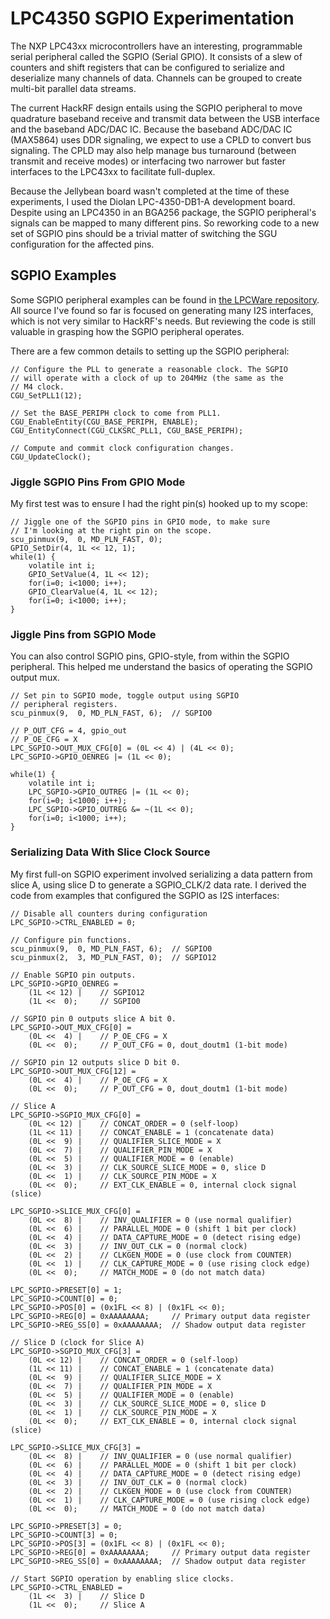 # LPC4350 SGPIO Experimentation

The NXP LPC43xx microcontrollers have an interesting, programmable serial peripheral called the SGPIO (Serial GPIO). It consists of a slew of counters and shift registers that can be configured to serialize and deserialize many channels of data. Channels can be grouped to create multi-bit parallel data streams.

The current HackRF design entails using the SGPIO peripheral to move quadrature baseband receive and transmit data between the USB interface and the baseband ADC/DAC IC. Because the baseband ADC/DAC IC (MAX5864) uses DDR signaling, we expect to use a CPLD to convert bus signaling. The CPLD may also help manage bus turnaround (between transmit and receive modes) or interfacing two narrower but faster interfaces to the LPC43xx to facilitate full-duplex.

Because the Jellybean board wasn't completed at the time of these experiments, I used the Diolan LPC-4350-DB1-A development board. Despite using an LPC4350 in an BGA256 package, the SGPIO peripheral's signals can be mapped to many different pins. So reworking code to a new set of SGPIO pins should be a trivial matter of switching the SGU configuration for the affected pins.

## SGPIO Examples

Some SGPIO peripheral examples can be found in [the LPCWare repository](http://sw.lpcware.com/?p=lpc43xx.git&a=summary). All source I've found so far is focused on generating many I2S interfaces, which is not very similar to HackRF's needs. But reviewing the code is still valuable in grasping how the SGPIO peripheral operates.

There are a few common details to setting up the SGPIO peripheral:

    // Configure the PLL to generate a reasonable clock. The SGPIO
    // will operate with a clock of up to 204MHz (the same as the
    // M4 clock.
    CGU_SetPLL1(12);

    // Set the BASE_PERIPH clock to come from PLL1.
    CGU_EnableEntity(CGU_BASE_PERIPH, ENABLE);
    CGU_EntityConnect(CGU_CLKSRC_PLL1, CGU_BASE_PERIPH);

    // Compute and commit clock configuration changes.
    CGU_UpdateClock();

### Jiggle SGPIO Pins From GPIO Mode

My first test was to ensure I had the right pin(s) hooked up to my scope:

    // Jiggle one of the SGPIO pins in GPIO mode, to make sure
    // I'm looking at the right pin on the scope.
    scu_pinmux(9,  0, MD_PLN_FAST, 0);
    GPIO_SetDir(4, 1L << 12, 1);
    while(1) {
        volatile int i;
        GPIO_SetValue(4, 1L << 12);
        for(i=0; i<1000; i++);
        GPIO_ClearValue(4, 1L << 12);
        for(i=0; i<1000; i++);
    }

### Jiggle Pins from SGPIO Mode

You can also control SGPIO pins, GPIO-style, from within the SGPIO peripheral. This helped me understand the basics of operating the SGPIO output mux.

    // Set pin to SGPIO mode, toggle output using SGPIO
    // peripheral registers.
    scu_pinmux(9,  0, MD_PLN_FAST, 6);  // SGPIO0

    // P_OUT_CFG = 4, gpio_out
    // P_OE_CFG = X
    LPC_SGPIO->OUT_MUX_CFG[0] = (0L << 4) | (4L << 0);
    LPC_SGPIO->GPIO_OENREG |= (1L << 0);
    
    while(1) {
        volatile int i;
        LPC_SGPIO->GPIO_OUTREG |= (1L << 0);
        for(i=0; i<1000; i++);
        LPC_SGPIO->GPIO_OUTREG &= ~(1L << 0);
        for(i=0; i<1000; i++);
    }

### Serializing Data With Slice Clock Source

My first full-on SGPIO experiment involved serializing a data pattern from slice A, using slice D to generate a SGPIO_CLK/2 data rate. I derived the code from examples that configured the SGPIO as I2S interfaces:

    // Disable all counters during configuration
    LPC_SGPIO->CTRL_ENABLED = 0;
    
    // Configure pin functions.
    scu_pinmux(9,  0, MD_PLN_FAST, 6);  // SGPIO0
    scu_pinmux(2,  3, MD_PLN_FAST, 0);  // SGPIO12
    
    // Enable SGPIO pin outputs.
    LPC_SGPIO->GPIO_OENREG =
        (1L << 12) |    // SGPIO12
        (1L <<  0);     // SGPIO0
    
    // SGPIO pin 0 outputs slice A bit 0.
    LPC_SGPIO->OUT_MUX_CFG[0] =
        (0L <<  4) |    // P_OE_CFG = X
        (0L <<  0);     // P_OUT_CFG = 0, dout_doutm1 (1-bit mode)
    
    // SGPIO pin 12 outputs slice D bit 0.
    LPC_SGPIO->OUT_MUX_CFG[12] =
        (0L <<  4) |    // P_OE_CFG = X
        (0L <<  0);     // P_OUT_CFG = 0, dout_doutm1 (1-bit mode)
    
    // Slice A
    LPC_SGPIO->SGPIO_MUX_CFG[0] = 
        (0L << 12) |    // CONCAT_ORDER = 0 (self-loop)
        (1L << 11) |    // CONCAT_ENABLE = 1 (concatenate data)
        (0L <<  9) |    // QUALIFIER_SLICE_MODE = X
        (0L <<  7) |    // QUALIFIER_PIN_MODE = X
        (0L <<  5) |    // QUALIFIER_MODE = 0 (enable)
        (0L <<  3) |    // CLK_SOURCE_SLICE_MODE = 0, slice D
        (0L <<  1) |    // CLK_SOURCE_PIN_MODE = X
        (0L <<  0);     // EXT_CLK_ENABLE = 0, internal clock signal (slice)
        
    LPC_SGPIO->SLICE_MUX_CFG[0] =
        (0L <<  8) |    // INV_QUALIFIER = 0 (use normal qualifier)
        (0L <<  6) |    // PARALLEL_MODE = 0 (shift 1 bit per clock)
        (0L <<  4) |    // DATA_CAPTURE_MODE = 0 (detect rising edge)
        (0L <<  3) |    // INV_OUT_CLK = 0 (normal clock)
        (0L <<  2) |    // CLKGEN_MODE = 0 (use clock from COUNTER)
        (0L <<  1) |    // CLK_CAPTURE_MODE = 0 (use rising clock edge)
        (0L <<  0);     // MATCH_MODE = 0 (do not match data)
        
    LPC_SGPIO->PRESET[0] = 1;
    LPC_SGPIO->COUNT[0] = 0;
    LPC_SGPIO->POS[0] = (0x1FL << 8) | (0x1FL << 0);
    LPC_SGPIO->REG[0] = 0xAAAAAAAA;     // Primary output data register
    LPC_SGPIO->REG_SS[0] = 0xAAAAAAAA;  // Shadow output data register
    
    // Slice D (clock for Slice A)
    LPC_SGPIO->SGPIO_MUX_CFG[3] = 
        (0L << 12) |    // CONCAT_ORDER = 0 (self-loop)
        (1L << 11) |    // CONCAT_ENABLE = 1 (concatenate data)
        (0L <<  9) |    // QUALIFIER_SLICE_MODE = X
        (0L <<  7) |    // QUALIFIER_PIN_MODE = X
        (0L <<  5) |    // QUALIFIER_MODE = 0 (enable)
        (0L <<  3) |    // CLK_SOURCE_SLICE_MODE = 0, slice D
        (0L <<  1) |    // CLK_SOURCE_PIN_MODE = X
        (0L <<  0);     // EXT_CLK_ENABLE = 0, internal clock signal (slice)
        
    LPC_SGPIO->SLICE_MUX_CFG[3] =
        (0L <<  8) |    // INV_QUALIFIER = 0 (use normal qualifier)
        (0L <<  6) |    // PARALLEL_MODE = 0 (shift 1 bit per clock)
        (0L <<  4) |    // DATA_CAPTURE_MODE = 0 (detect rising edge)
        (0L <<  3) |    // INV_OUT_CLK = 0 (normal clock)
        (0L <<  2) |    // CLKGEN_MODE = 0 (use clock from COUNTER)
        (0L <<  1) |    // CLK_CAPTURE_MODE = 0 (use rising clock edge)
        (0L <<  0);     // MATCH_MODE = 0 (do not match data)
        
    LPC_SGPIO->PRESET[3] = 0;
    LPC_SGPIO->COUNT[3] = 0;
    LPC_SGPIO->POS[3] = (0x1FL << 8) | (0x1FL << 0);
    LPC_SGPIO->REG[0] = 0xAAAAAAAA;     // Primary output data register
    LPC_SGPIO->REG_SS[0] = 0xAAAAAAAA;  // Shadow output data register
    
    // Start SGPIO operation by enabling slice clocks.
    LPC_SGPIO->CTRL_ENABLED =
        (1L <<  3) |    // Slice D
        (1L <<  0);     // Slice A
